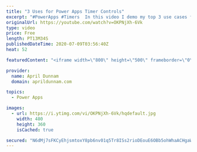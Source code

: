 ```yaml
---
title: "3 Uses for Power Apps Timer Controls"
excerpt: "#PowerApps #Timers  In this video I demo my top 3 use cases for the Timer Control in Power Apps.   You'll learn how to use the timer to: ✅Create animations (rotate objects, move objects across the screen, color fade text) ✅Do automatic redirects  ✅Implement background refreshes for your data sources"
originalUrl: https://youtube.com/watch?v=OKPNjXh-6Vk
type: video
price: Free
length: PT13M34S
publishedDateTime: 2020-07-09T03:56:40Z
heat: 52

featuredContent: "<iframe width=\"800\" height=\"500\" frameborder=\"0\" src=\"https://www.youtube.com/embed/OKPNjXh-6Vk\" allow=\"accelerometer; autoplay; encrypted-media; gyroscope; picture-in-picture\" allowfullscreen></iframe>"

provider:
  name: April Dunnam
  domain: aprildunnam.com

topics:
  - Power Apps

images:
  - url: https://i.ytimg.com/vi/OKPNjXh-6Vk/hqdefault.jpg
    width: 480
    height: 360
    isCached: true

secured: "N6dMj7sFKCyEhjsmtoxY8pb6nv01q5Tr8ISs2rioDEouE6OBb5ohWhaACHgaWxyXntUaH7U6NzYFlvlqe7a4NI6o14LllUPi8yJCFXZUMTwLzPyLTls5JkYTwAU+phO9EBv+KQO/Uday3+TC/qIrBTIk4L7NH2NyC6sPvrn6s02nGaElQuLt7y3xnLM+WWbybwqd7a+oRbIhYdTHBY9a/ZMvtjz1YBNhw9oAyb2NBRCCY6dRavusYJYH3lqikiuyXWg1OJ3/3bvLJ1u088CxjOZWizoyLZzeVHleq6baXFHWb0NqAGYC99hEoJ/yBL2fngA+fhRTw2733IEGKVCiLuQNcVQ41YV2HU+h1GTrFNYErNVOgqoXzi67Iik545LiDj7FNuPMpOWt3uVh3HwJFw==;A80ZW22+0c2VJEoSgeiYsA=="
---
```


